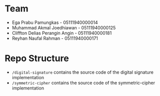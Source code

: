 # Team

- Ega Prabu Pamungkas - 05111940000014
- Muhammad Akmal Joedhiawan - 05111940000125
- Cliffton Delias Perangin Angin - 05111940000181
- Reyhan Naufal Rahman - 05111940000171

# Repo Structure

- `/digital-signature` contains the source code of the digital signature implementation
- `/symmetric-cipher` contains the source code of the symmetric-cipher implementation
